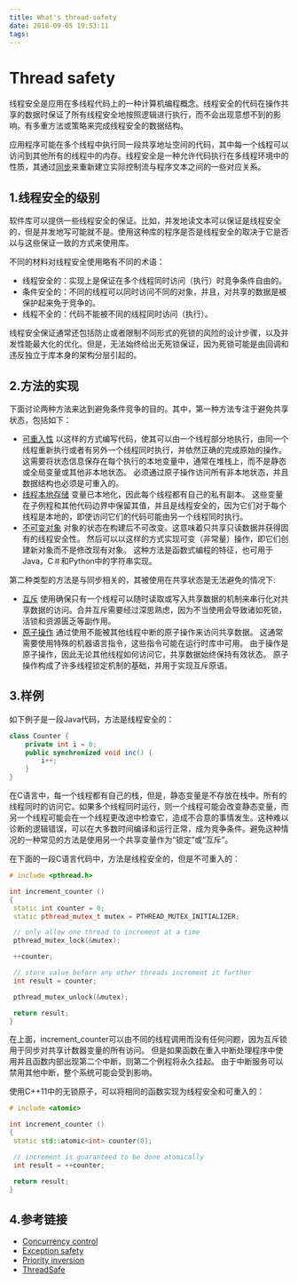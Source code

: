 ```yaml
---
title: What's thread-safety
date: 2018-09-05 19:53:11
tags:
---
```

# Thread safety
线程安全是应用在多线程代码上的一种计算机编程概念。线程安全的代码在操作共享的数据时保证了所有线程安全地按照逻辑进行执行，而不会出现意想不到的影响。有多重方法或策略来完成线程安全的数据结构。

应用程序可能在多个线程中执行同一段共享地址空间的代码，其中每一个线程可以访问到其他所有的线程中的内存。线程安全是一种允许代码执行在多线程环境中的性质，其通过[同步]( https://en.wikipedia.org/wiki/Synchronization_%28computer_science%29 )来重新建立实际控制流与程序文本之间的一些对应关系。

## 1.线程安全的级别
软件库可以提供一些线程安全的保证。比如，并发地读文本可以保证是线程安全的，但是并发地写可能就不是。使用这种库的程序是否是线程安全的取决于它是否以与这些保证一致的方式来使用库。

不同的材料对线程安全使用略有不同的术语：

* 线程安全的：实现上是保证在多个线程同时访问（执行）时竞争条件自由的。
* 条件安全的：不同的线程可以同时访问不同的对象，并且，对共享的数据是被保护起来免于竞争的。
* 线程不全的：代码不能被不同的线程同时访问（执行）。

线程安全保证通常还包括防止或者限制不同形式的死锁的风险的设计步骤，以及并发性能最大化的优化。但是，无法始终给出无死锁保证，因为死锁可能是由回调和违反独立于库本身的架构分层引起的。
## 2.方法的实现
下面讨论两种方法来达到避免条件竞争的目的。其中，第一种方法专注于避免共享状态，包括如下：

* [可重入性](https://en.wikipedia.org/wiki/Reentrancy_%28computing%29)
以这样的方式编写代码，使其可以由一个线程部分地执行，由同一个线程重新执行或者有另外一个线程同时执行，并依然正确的完成原始的操作。这需要将状态信息保存在每个执行的本地变量中，通常在堆栈上，而不是静态或全局变量或其他非本地状态。 必须通过原子操作访问所有非本地状态，并且数据结构也必须是可重入的。
* [线程本地存储](https://en.wikipedia.org/wiki/Thread-local_storage#Java)
变量已本地化，因此每个线程都有自己的私有副本。 这些变量在子例程和其他代码边界中保留其值，并且是线程安全的，因为它们对于每个线程是本地的，即使访问它们的代码可能由另一个线程同时执行。
* [不可变对象](https://en.wikipedia.org/wiki/Immutable_object)
对象的状态在构建后不可改变。这意味着只共享只读数据并获得固有的线程安全性。 然后可以以这样的方式实现可变（非常量）操作，即它们创建新对象而不是修改现有对象。 这种方法是函数式编程的特征，也可用于Java，C＃和Python中的字符串实现。

第二种类型的方法是与同步相关的，其被使用在共享状态是无法避免的情况下:

* [互斥](https://en.wikipedia.org/wiki/Mutual_exclusion)
使用确保只有一个线程可以随时读取或写入共享数据的机制来串行化对共享数据的访问。合并互斥需要经过深思熟虑，因为不当使用会导致诸如死锁，活锁和资源匮乏等副作用。
* [原子操作](https://en.wikipedia.org/wiki/Linearizability)
通过使用不能被其他线程中断的原子操作来访问共享数据。 这通常需要使用特殊的机器语言指令，这些指令可能在运行时库中可用。 由于操作是原子操作，因此无论其他线程如何访问它，共享数据始终保持有效状态。 原子操作构成了许多线程锁定机制的基础，并用于实现互斥原语。

## 3.样例
如下例子是一段Java代码，方法是线程安全的：
```java
class Counter {
    private int i = 0;
    public synchronized void inc() {
        i++;
    }
}
```
在C语言中，每一个线程都有自己的栈，但是，静态变量是不存放在栈中。所有的线程同时的访问它。如果多个线程同时运行，则一个线程可能会改变静态变量，而另一个线程可能会在一个线程更改途中检查它，造成不合意的事情发生。这种难以诊断的逻辑错误，可以在大多数时间编译和运行正常，成为竞争条件。避免这种情况的一种常见的方法是使用另一个共享变量作为“锁定”或“互斥”。

在下面的一段C语言代码中，方法是线程安全的，但是不可重入的：
```C++
# include <pthread.h>

int increment_counter ()
{
 static int counter = 0;
 static pthread_mutex_t mutex = PTHREAD_MUTEX_INITIALIZER;

 // only allow one thread to increment at a time
 pthread_mutex_lock(&mutex);

 ++counter;

 // store value before any other threads increment it further
 int result = counter;

 pthread_mutex_unlock(&mutex);

 return result;
}
```
在上面，increment_counter可以由不同的线程调用而没有任何问题，因为互斥锁用于同步对共享计数器变量的所有访问。 但是如果函数在重入中断处理程序中使用并且函数内部出现第二个中断，则第二个例程将永久挂起。 由于中断服务可以禁用其他中断，整个系统可能会受到影响。

使用C++11中的无锁原子，可以将相同的函数实现为线程安全和可重入的：
```c++
# include <atomic>

int increment_counter ()
{
 static std::atomic<int> counter(0);

 // increment is guaranteed to be done atomically
 int result = ++counter;

 return result;
}
```
## 4.参考链接
* [Concurrency control](https://en.wikipedia.org/wiki/Concurrency_control)
* [Exception safety](https://en.wikipedia.org/wiki/Exception_safety)
* [Priority inversion](https://en.wikipedia.org/wiki/Priority_inversion)
* [ThreadSafe](https://en.wikipedia.org/wiki/ThreadSafe)